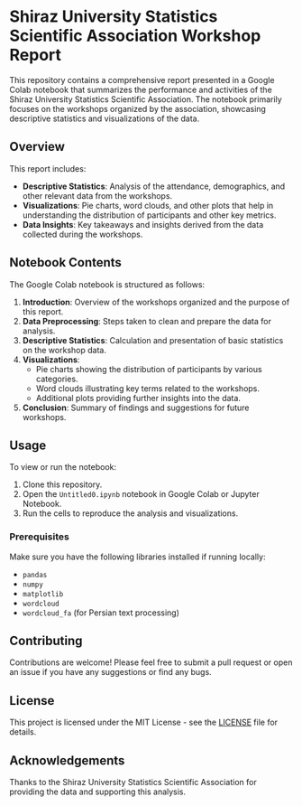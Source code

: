 # Shiraz University Statistics Scientific Association Workshop Report

This repository contains a comprehensive report presented in a Google Colab notebook that summarizes the performance and activities of the Shiraz University Statistics Scientific Association. The notebook primarily focuses on the workshops organized by the association, showcasing descriptive statistics and visualizations of the data.

## Overview

This report includes:
- **Descriptive Statistics**: Analysis of the attendance, demographics, and other relevant data from the workshops.
- **Visualizations**: Pie charts, word clouds, and other plots that help in understanding the distribution of participants and other key metrics.
- **Data Insights**: Key takeaways and insights derived from the data collected during the workshops.

## Notebook Contents

The Google Colab notebook is structured as follows:
1. **Introduction**: Overview of the workshops organized and the purpose of this report.
2. **Data Preprocessing**: Steps taken to clean and prepare the data for analysis.
3. **Descriptive Statistics**: Calculation and presentation of basic statistics on the workshop data.
4. **Visualizations**: 
   - Pie charts showing the distribution of participants by various categories.
   - Word clouds illustrating key terms related to the workshops.
   - Additional plots providing further insights into the data.
5. **Conclusion**: Summary of findings and suggestions for future workshops.

## Usage

To view or run the notebook:
1. Clone this repository.
2. Open the `Untitled0.ipynb` notebook in Google Colab or Jupyter Notebook.
3. Run the cells to reproduce the analysis and visualizations.

### Prerequisites

Make sure you have the following libraries installed if running locally:
- `pandas`
- `numpy`
- `matplotlib`
- `wordcloud`
- `wordcloud_fa` (for Persian text processing)

## Contributing

Contributions are welcome! Please feel free to submit a pull request or open an issue if you have any suggestions or find any bugs.

## License

This project is licensed under the MIT License - see the [LICENSE](LICENSE) file for details.

## Acknowledgements

Thanks to the Shiraz University Statistics Scientific Association for providing the data and supporting this analysis.
